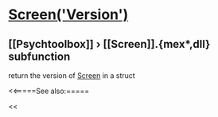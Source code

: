 # [Screen('Version')](Screen-Version) 
## [[Psychtoolbox]] &#8250; [[Screen]].{mex*,dll} subfunction


return the version of [Screen](Screen) in a struct  


<<=====See also:=====

<<